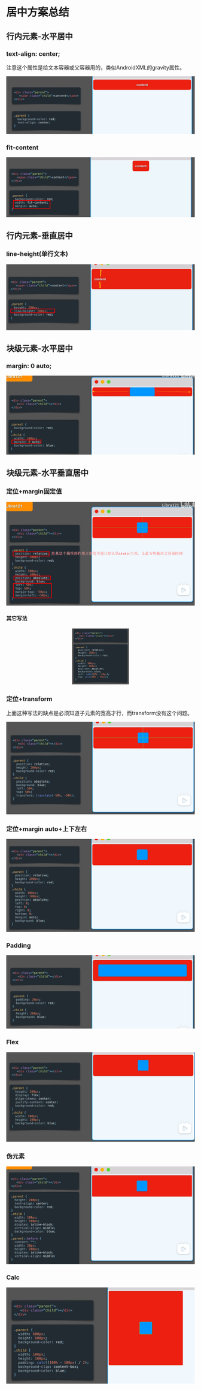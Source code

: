 # 居中方案总结

## 行内元素-水平居中

### text-align: center;

注意这个属性是给文本容器或父容器用的，类似AndroidXML的gravity属性。

![](img/20231012081013.png)

### fit-content

![](img/20231012081153.png)

## 行内元素-垂直居中

### line-height(单行文本)

![](img/20231012081309.png)

## 块级元素-水平居中

### margin: 0 auto;

![](img/20231012081507.png)

## 块级元素-水平垂直居中

### 定位+margin固定值

![](img/20231012081746.png)


#### 其它写法

<div align=center><img src="img/20231012081839.png" width="30%"></div>

### 定位+transform

上面这种写法的缺点是必须知道子元素的宽高才行，而transform没有这个问题。

![](img/20231012082024.png)

### 定位+margin auto+上下左右

![](img/20231012082204.png)

### Padding

![](img/20231012082307.png)

### Flex

![](img/20231012082553.png)

### 伪元素
![](img/20231012083006.png)

### Calc

![](img/20231012082925.png)